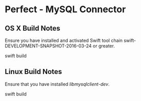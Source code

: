 # Perfect - MySQL Connector

## OS X Build Notes
Ensure you have installed and activated Swift tool chain swift-DEVELOPMENT-SNAPSHOT-2016-03-24 or greater.

swift build

## Linux Build Notes
Ensure that you have installed *libmysqlclient-dev*.

swift build
